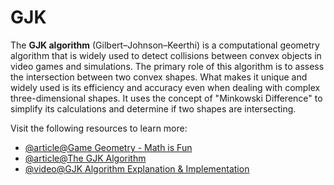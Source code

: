 # GJK

The **GJK algorithm** (Gilbert–Johnson–Keerthi) is a computational geometry algorithm that is widely used to detect collisions between convex objects in video games and simulations. The primary role of this algorithm is to assess the intersection between two convex shapes. What makes it unique and widely used is its efficiency and accuracy even when dealing with complex three-dimensional shapes. It uses the concept of "Minkowski Difference" to simplify its calculations and determine if two shapes are intersecting.

Visit the following resources to learn more:

- [@article@Game Geometry - Math is Fun](https://en.wikipedia.org/wiki/Gilbert-Johnson-Keerthi_distance_algorithm)
- [@article@The GJK Algorithm](https://medium.com/@mbayburt/walkthrough-of-the-gjk-collision-detection-algorithm-80823ef5c774)
- [@video@GJK Algorithm Explanation & Implementation](https://www.youtube.com/watch?v=MDusDn8oTSE)
